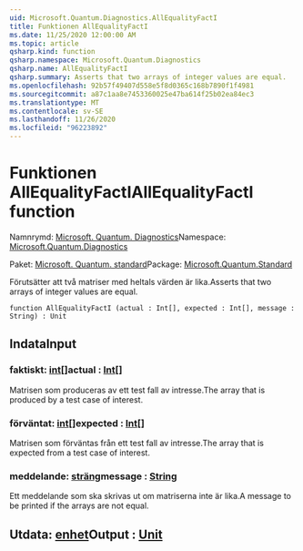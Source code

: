 ```yaml
---
uid: Microsoft.Quantum.Diagnostics.AllEqualityFactI
title: Funktionen AllEqualityFactI
ms.date: 11/25/2020 12:00:00 AM
ms.topic: article
qsharp.kind: function
qsharp.namespace: Microsoft.Quantum.Diagnostics
qsharp.name: AllEqualityFactI
qsharp.summary: Asserts that two arrays of integer values are equal.
ms.openlocfilehash: 92b57f49407d558e5f8d0365c168b7890f1f4981
ms.sourcegitcommit: a87c1aa8e7453360025e47ba614f25b02ea84ec3
ms.translationtype: MT
ms.contentlocale: sv-SE
ms.lasthandoff: 11/26/2020
ms.locfileid: "96223892"
---
```

# <a name="allequalityfacti-function"></a><span data-ttu-id="033b7-102">Funktionen AllEqualityFactI</span><span class="sxs-lookup"><span data-stu-id="033b7-102">AllEqualityFactI function</span></span>

<span data-ttu-id="033b7-103">Namnrymd: [Microsoft. Quantum. Diagnostics](xref:Microsoft.Quantum.Diagnostics)</span><span class="sxs-lookup"><span data-stu-id="033b7-103">Namespace: [Microsoft.Quantum.Diagnostics](xref:Microsoft.Quantum.Diagnostics)</span></span>

<span data-ttu-id="033b7-104">Paket: [Microsoft. Quantum. standard](https://nuget.org/packages/Microsoft.Quantum.Standard)</span><span class="sxs-lookup"><span data-stu-id="033b7-104">Package: [Microsoft.Quantum.Standard](https://nuget.org/packages/Microsoft.Quantum.Standard)</span></span>


<span data-ttu-id="033b7-105">Förutsätter att två matriser med heltals värden är lika.</span><span class="sxs-lookup"><span data-stu-id="033b7-105">Asserts that two arrays of integer values are equal.</span></span>

```qsharp
function AllEqualityFactI (actual : Int[], expected : Int[], message : String) : Unit
```


## <a name="input"></a><span data-ttu-id="033b7-106">Indata</span><span class="sxs-lookup"><span data-stu-id="033b7-106">Input</span></span>

### <a name="actual--int"></a><span data-ttu-id="033b7-107">faktiskt: [int](xref:microsoft.quantum.lang-ref.int)[]</span><span class="sxs-lookup"><span data-stu-id="033b7-107">actual : [Int](xref:microsoft.quantum.lang-ref.int)[]</span></span>

<span data-ttu-id="033b7-108">Matrisen som produceras av ett test fall av intresse.</span><span class="sxs-lookup"><span data-stu-id="033b7-108">The array that is produced by a test case of interest.</span></span>


### <a name="expected--int"></a><span data-ttu-id="033b7-109">förväntat: [int](xref:microsoft.quantum.lang-ref.int)[]</span><span class="sxs-lookup"><span data-stu-id="033b7-109">expected : [Int](xref:microsoft.quantum.lang-ref.int)[]</span></span>

<span data-ttu-id="033b7-110">Matrisen som förväntas från ett test fall av intresse.</span><span class="sxs-lookup"><span data-stu-id="033b7-110">The array that is expected from a test case of interest.</span></span>


### <a name="message--string"></a><span data-ttu-id="033b7-111">meddelande: [sträng](xref:microsoft.quantum.lang-ref.string)</span><span class="sxs-lookup"><span data-stu-id="033b7-111">message : [String](xref:microsoft.quantum.lang-ref.string)</span></span>

<span data-ttu-id="033b7-112">Ett meddelande som ska skrivas ut om matriserna inte är lika.</span><span class="sxs-lookup"><span data-stu-id="033b7-112">A message to be printed if the arrays are not equal.</span></span>



## <a name="output--unit"></a><span data-ttu-id="033b7-113">Utdata: [enhet](xref:microsoft.quantum.lang-ref.unit)</span><span class="sxs-lookup"><span data-stu-id="033b7-113">Output : [Unit](xref:microsoft.quantum.lang-ref.unit)</span></span>

